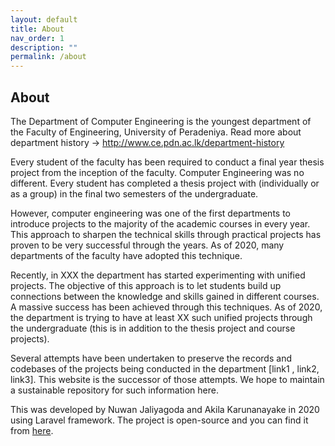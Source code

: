 ```yaml
---
layout: default
title: About
nav_order: 1
description: ""
permalink: /about
---
```


<div class="p-5">
    <h2>About</h2>
    <div class="px-4">
        <p class="large">
            The Department of Computer Engineering is the youngest department of the Faculty of Engineering,
            University of Peradeniya. Read more about department history → <a
            href="http://www.ce.pdn.ac.lk/department-history">http://www.ce.pdn.ac.lk/department-history</a>
        </p>
        <p>
            Every student of the faculty has been required to conduct a final year thesis project from the inception
            of
            the faculty. Computer Engineering was no different. Every student has completed a thesis project with
            (individually or as a group) in the final two semesters of the undergraduate.
        </p>
        <p>
            However, computer engineering was one of the first departments to introduce projects to the majority of
            the
            academic courses in every year. This approach to sharpen the technical skills through practical projects
            has
            proven to be very successful through the years. As of 2020, many departments of the faculty have adopted
            this technique.
        </p>
        <p>
            Recently, in XXX the department has started experimenting with unified projects. The objective of this
            approach is to let students build up connections between the knowledge and skills gained in different
            courses. A massive success has been achieved through this techniques. As of 2020, the department is
            trying
            to have at least XX such unified projects through the undergraduate (this is in addition to the thesis
            project and course projects).
        </p>
        <p>
            Several attempts have been undertaken to preserve the records and codebases of the projects being
            conducted
            in the department [link1 , link2, link3]. This website is the successor of those attempts. We hope to
            maintain a sustainable repository for such information here.
        </p>
        <p>
            This was developed by Nuwan Jaliyagoda and Akila Karunanayake in 2020 using Laravel framework. The
            project
            is open-source and you can find it from <a
            href="https://github.com/cepdnaclk/projects.ce.pdn.ac.lk">here</a>.
        </p>
    </div>
</div>
